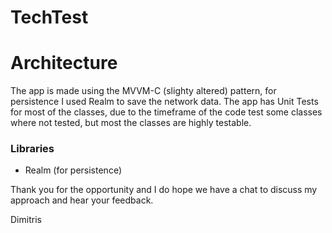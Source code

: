 # TechTest

# Architecture

The app is made using the MVVM-C (slighty altered) pattern, for persistence I used Realm to save the network data.
The app has Unit Tests for most of the classes, due to the timeframe of the code test some classes where not tested, but most the classes are highly testable.

### Libraries

- Realm (for persistence)

Thank you for the opportunity and I do hope we have a chat to discuss my approach and hear your feedback.

Dimitris
